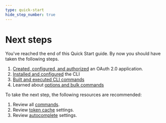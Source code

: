 ```yaml
---
type: quick-start
hide_step_number: true
---
```


# Next steps

You've reached the end of this Quick Start guide. By now you should have taken
the following steps.

1. [Created, configured, and authorized][one]
   an OAuth 2.0 application.
2. [Installed and configured][two]
   the CLI
   <!--alex ignore executed-->
3. [Built and executed CLI commands][three]
4. Learned about [options and bulk commands][four]

To take the next step, the following resources are recommended:

1. Review all [commands][commands].
2. Review [token cache][cache] settings.
3. Review [autocomplete][ac] settings.

[one]: g://tooling/cli/quick-start/create-oauth-app/
[two]: g://tooling/cli/quick-start/install-and-configure/
[three]: g://tooling/cli/quick-start/build-commands-help/
[four]: g://tooling/cli/quick-start/options-and-bulk-commands/
[cache]: https://github.com/box/boxcli/blob/master/docs/configure.md#box-configureenvironmentsupdate-name
[ac]: https://github.com/box/boxcli/blob/master/docs/autocomplete.md
[commands]: https://github.com/box/boxcli#command-topics
